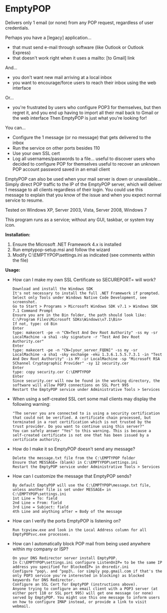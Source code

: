# EmptyPOP
Delivers only 1 email (or none) from any POP request, regardless of user credentials.

Perhaps you have a [legacy] application...

- that must send e-mail through software (like Outlook or Outlook Express)
- that doesn't work right when it uses a mailto: [to Gmail] link

And...

- you don't want new mail arriving at a local inbox
- you want to encourage/force users to reach their inbox using the web interface

Or...

- you're frustrated by users who configure POP3 for themselves, but then regret it,
   and you end up having to import all their mail back to Gmail or the web interface
Then EmptyPOP is just what you're looking for!

You can...

- Configure the 1 message (or no message) that gets delivered to the inbox
- Run the service on other ports besides 110
- Use your own SSL cert
- Log all usernames/passwords to a file...
   useful to discover users who decided to configure POP for themselves
   useful to recover an unknown POP account password saved in an email client

EmptyPOP can also be used when your mail server is down or unavailable...
Simply direct POP traffic to the IP of the EmptyPOP server, which will deliver 1 message to all clients regardless of their login.
You could use this message to explain that you know of the issue and when you expect normal service to resume.

Tested on Windows XP, Server 2003, Vista, Server 2008, Windows 7

This program runs as a service; without any GUI, taskbar, or system tray icon.

<b>Installation:</b>

1) Ensure the Microsoft .NET Framework 4.x is installed
2) Run emptypop-setup.msi and follow the wizard
3) Modify C:\EMPTYPOP\settings.ini as indicated (see comments within the file)

<b>Usage:</b>

- How can I make my own SSL Certificate so SECUREPORT= will work?

      Download and install the Windows SDK
      It's not necessary to install the full .NET Framework if prompted.
      Select only Tools under Windows Native Code Development, see screenshot.
      Go to Start > Programs > Microsoft Windows SDK v7.1 > Windows SDK 7.1 Command Prompt
      Ensure you are in the Bin folder, the path should look like: C:\Program Files\Microsoft SDKs\Windows\v7.1\Bin>
      If not, type: cd Bin
      Enter
      type: makecert -pe -n "CN=Test And Dev Root Authority" -ss my -sr LocalMachine -a sha1 -sky signature -r "Test And Dev Root Authority.cer"
      Enter
      type: makecert -pe -n "CN=[your_server_FQDN]" -ss my -sr LocalMachine -a sha1 -sky exchange -eku 1.3.6.1.5.5.7.3.1 -in "Test And Dev Root Authority" -is MY -ir LocalMachine -sp "Microsoft RSA SChannel Cryptographic Provider" -sy 12 security.cer
      Enter
      type: copy security.cer C:\EMPTYPOP
      Enter
      Since security.cer will now be found in the working directory, the software will allow POP3 connections on SSL Port 995
      Restart the EmptyPOP service under Administrative Tools > Services

- When using a self-created SSL cert some mail clients may display the following warning:

      "The server you are connected to is using a security certification that could not be verified. A certificate chain processed, but terminated in a root certification which is not trusted by the trust provider. Do you want to continue using this server?"
      You can safely answer "Yes" to this warning. This is because a self-created certificate is not one that has been issued by a certificate authority.

- How do I make it so EmptyPOP doesn't send any message?

      Delete the message.txt file from the C:\EMPTYPOP folder
      Ensure that MESSAGE= (blank) in C:\EMPTYPOP\settings.ini
      Restart the EmptyPOP service under Administrative Tools > Services

- How can I customize the message that EmptyPOP sends?

      By default EmptyPOP will use the C:\EMPTYPOP\message.txt file, unless another file is set under MESSAGE= in C:\EMPTYPOP\settings.ini
      1st Line = To: field
      2nd Line = From: field
      3rd Line = Subject: field
      4th Line and anything after = Body of the message

- How can I verify the ports EmptyPOP is listening on?

      Run tcpview.exe and look in the Local Address column for all EmptyPOPsvc.exe processes.

- How can I automatically block POP mail from being used anywhere within my company or ISP?

      On your DNS Redirector server install EmptyPOP.
      In C:\EMPTYPOP\settings.ini configure ListenOnIP= to be the same IP address you specified for BlockedIP= in dnsredir.ini
      Configure ^pop\. and ^pop3\. (or simply pop.gmail.com if that's the only POP3 service you're interested in blocking) as blocked keywords for DNS Redirector.
      Configure an SSL Cert for EmptyPOP (instructions above).
      Anyone trying to configure an email client with a POP3 server (at either port 110 or SSL port 995) will get one message (or none) served by EmptyPOP. You might use this one message to inform users on how to configure IMAP instead, or provide a link to visit webmail.

